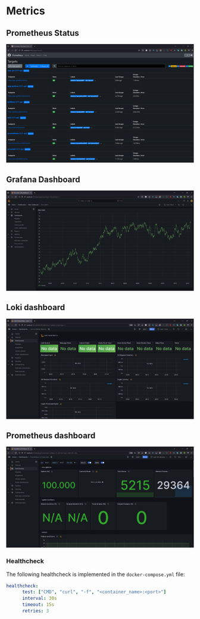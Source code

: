 # Metrics

## Prometheus Status

![prometheus status](./screenshots//prometheus.png)


## Grafana Dashboard
![grafana dashboard](./screenshots/dashboard_grafana.png)


## Loki dashboard
![loki dashboard](./screenshots/dashboard_loki.png)


## Prometheus dashboard
![prometheus dashboard](./screenshots/dashboard_prometheus.png)

### Healthcheck
The following healthcheck is implemented in the `docker-compose.yml` file:
```yml
healthcheck:
      test: ["CMD", "curl", "-f", "<container_name>:<port>"]
      interval: 30s
      timeout: 15s
      retries: 3
```